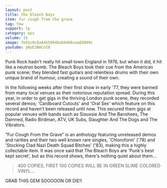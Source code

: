 ```yaml
---
layout: post
title: the bleach boys
item: fur cough from the grave
tag: few
support: lp
category: eps
volume: 15
image: 7e91c9c6a4455994bab9468caa65009c
youtube: yNoE1NmCnI0
---
```


Punk Rock hadn't really hit small town England in 1976, but when it did, it hit like a neutron bomb. The Bleach Boys took their cue from the American punk scene; they blended fast guitars and relentless drums with their own unique brand of humour, creating a sound of their own.

In the following weeks after their first show in early '77, they were banned from many local venues as their notorious reputation spread. During this year, in order to get gigs in the thriving London punk scene, they recorded several demos; 'Cardboard Cutouts' and 'Oral Sex' which feature on this record and haven't been released until now. This secured them gigs at popular venues with bands such as Siouxsie And The Banshees, The Damned, Radio Birdman, ATV, UK Subs, Slaughter And The Dogs and The Vibrators.

"Fur Cough From the Grave" is an anthology featuring unreleased demos and rarities and their two well known rare singles, 'Chloroform' ('78) and 'Stocking Clad Nazi Death Squad Bitches' ('83), making this a highly collectable item. It was once said that The Bleach Boys are 'Punk's best kept secret', but as this record shows, there's nothing quiet about them...

> 400 COPIES, FIRST 100 COPIES WILL BE IN <span class="green">GREEN</span> SLIME COLORED VINYL...  

GRAB THIS GEM SOOOOON OR DIE!!

